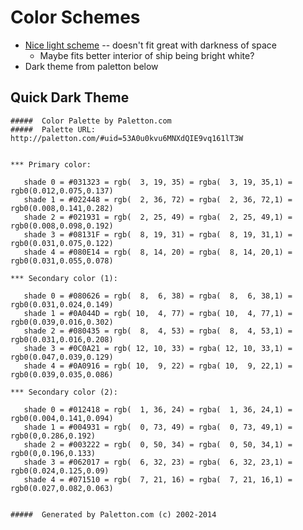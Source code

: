 Color Schemes
=============

-	[Nice light scheme](https://sendwithses.gitbook.io/helpdocs/random-stuff/easy-to-remember-color-guide-for-non-designers) -- doesn't fit great with darkness of space
	-	Maybe fits better interior of ship being bright white?
-	Dark theme from paletton below

Quick Dark Theme
----------------

```
#####  Color Palette by Paletton.com
#####  Palette URL: http://paletton.com/#uid=53A0u0kvu6MNXdQIE9vq161lT3W


*** Primary color:

   shade 0 = #031323 = rgb(  3, 19, 35) = rgba(  3, 19, 35,1) = rgb0(0.012,0.075,0.137)
   shade 1 = #022448 = rgb(  2, 36, 72) = rgba(  2, 36, 72,1) = rgb0(0.008,0.141,0.282)
   shade 2 = #021931 = rgb(  2, 25, 49) = rgba(  2, 25, 49,1) = rgb0(0.008,0.098,0.192)
   shade 3 = #08131F = rgb(  8, 19, 31) = rgba(  8, 19, 31,1) = rgb0(0.031,0.075,0.122)
   shade 4 = #080E14 = rgb(  8, 14, 20) = rgba(  8, 14, 20,1) = rgb0(0.031,0.055,0.078)

*** Secondary color (1):

   shade 0 = #080626 = rgb(  8,  6, 38) = rgba(  8,  6, 38,1) = rgb0(0.031,0.024,0.149)
   shade 1 = #0A044D = rgb( 10,  4, 77) = rgba( 10,  4, 77,1) = rgb0(0.039,0.016,0.302)
   shade 2 = #080435 = rgb(  8,  4, 53) = rgba(  8,  4, 53,1) = rgb0(0.031,0.016,0.208)
   shade 3 = #0C0A21 = rgb( 12, 10, 33) = rgba( 12, 10, 33,1) = rgb0(0.047,0.039,0.129)
   shade 4 = #0A0916 = rgb( 10,  9, 22) = rgba( 10,  9, 22,1) = rgb0(0.039,0.035,0.086)

*** Secondary color (2):

   shade 0 = #012418 = rgb(  1, 36, 24) = rgba(  1, 36, 24,1) = rgb0(0.004,0.141,0.094)
   shade 1 = #004931 = rgb(  0, 73, 49) = rgba(  0, 73, 49,1) = rgb0(0,0.286,0.192)
   shade 2 = #003222 = rgb(  0, 50, 34) = rgba(  0, 50, 34,1) = rgb0(0,0.196,0.133)
   shade 3 = #062017 = rgb(  6, 32, 23) = rgba(  6, 32, 23,1) = rgb0(0.024,0.125,0.09)
   shade 4 = #071510 = rgb(  7, 21, 16) = rgba(  7, 21, 16,1) = rgb0(0.027,0.082,0.063)


#####  Generated by Paletton.com (c) 2002-2014
```
